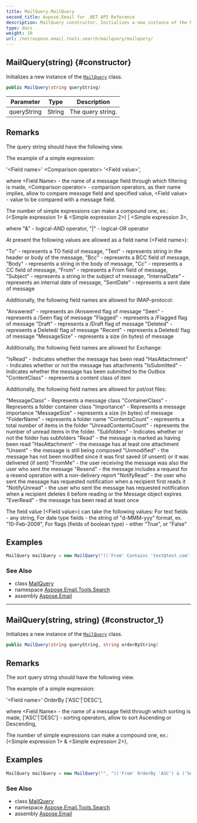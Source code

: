 ```yaml
---
title: MailQuery.MailQuery
second_title: Aspose.Email for .NET API Reference
description: MailQuery constructor. Initializes a new instance of the MailQuery class
type: docs
weight: 10
url: /net/aspose.email.tools.search/mailquery/mailquery/
---
```

## MailQuery(string) {#constructor}

Initializes a new instance of the [`MailQuery`](../) class.

```csharp
public MailQuery(string queryString)
```

| Parameter | Type | Description |
| --- | --- | --- |
| queryString | String | The query string. |

## Remarks

The query string should have the following view.

The example of a simple expression:

'&lt;Field name&gt;' &lt;Comparison operator&gt; '&lt;Field value&gt;',

where &lt;Field Name&gt; - the name of a message field through which filtering is made, &lt;Comparison operator&gt; - comparison operators, as their name implies, allow to compare message field and specified value, &lt;Field value&gt; - value to be compared with a message field.

The number of simple expressions can make a compound one, ex.: (&lt;Simple expression 1&gt; &amp; &lt;Simple expression 2&gt;) &#x7C; &lt;Simple expression 3&gt;,

where "&amp;" - logical-AND operator, "&#x7C;" - logical-OR operator

At present the following values are allowed as a field name (&lt;Field name&gt;):

"To" - represents a TO field of message, "Text" - represents string in the header or body of the message, "Bcc" - represents a BCC field of message, "Body" - represents a string in the body of message, "Cc" - represents a CC field of message, "From" - represents a From field of message, "Subject" - represents a string in the subject of message, "InternalDate" - represents an internal date of message, "SentDate" - represents a sent date of message

Additionally, the following field names are allowed for IMAP-protocol:

"Answered" - represents an /Answered flag of message "Seen" - represents a /Seen flag of message "Flagged" - represents a /Flagged flag of message "Draft" - represents a /Draft flag of message "Deleted" - represents a Deleted/ flag of message "Recent" - represents a Deleted/ flag of message "MessageSize" - represents a size (in bytes) of message

Additionally, the following field names are allowed for Exchange:

"IsRead" - Indicates whether the message has been read "HasAttachment" - Indicates whether or not the message has attachments "IsSubmitted" - Indicates whether the message has been submitted to the Outbox "ContentClass" - represents a content class of item

Additionally, the following field names are allowed for pst/ost files:

"MessageClass" - Represents a message class "ContainerClass" - Represents a folder container class "Importance" - Represents a message importance "MessageSize" - represents a size (in bytes) of message "FolderName" - represents a folder name "ContentsCount" - represents a total number of items in the folder "UnreadContentsCount" - represents the number of unread items in the folder. "Subfolders" - Indicates whether or not the folder has subfolders "Read" - the message is marked as having been read "HasAttachment" - the message has at least one attachment "Unsent" - the message is still being composed "Unmodified" - the message has not been modified since it was first saved (if unsent) or it was delivered (if sent) "FromMe" - the user receiving the message was also the user who sent the message "Resend" - the message includes a request for a resend operation with a non-delivery report "NotifyRead" - the user who sent the message has requested notification when a recipient first reads it "NotifyUnread" - the user who sent the message has requested notification when a recipient deletes it before reading or the Message object expires "EverRead" - the message has been read at least once

The field value (&lt;Field value&gt;) can take the following values: For text fields - any string, For date type fields - the string of "d-MMM-yyy" format, ex. "10-Feb-2009", For flags (fields of boolean type) - either "True", or "False"

## Examples

```csharp
MailQuery mailQuery = new MailQuery("(('From' Contains 'test@test.com' | 'Seen' = 'True') & 'SentDate' >= '12-May-2010')");
```

### See Also

* class [MailQuery](../)
* namespace [Aspose.Email.Tools.Search](../../mailquery/)
* assembly [Aspose.Email](../../../)

---

## MailQuery(string, string) {#constructor_1}

Initializes a new instance of the [`MailQuery`](../) class.

```csharp
public MailQuery(string queryString, string orderByString)
```

## Remarks

The sort query string should have the following view.

The example of a simple expression:

'&lt;Field name&gt;' OrderBy ['ASC'&#x7C;'DESC'],

where &lt;Field Name&gt; - the name of a message field through which sorting is made, ['ASC'&#x7C;'DESC'] - sorting operators, allow to sort Ascending or Descending,

The number of simple expressions can make a compound one, ex.: (&lt;Simple expression 1&gt; &amp; &lt;Simple expression 2&gt;),

## Examples

```csharp
MailQuery mailQuery = new MailQuery("", "(('From' OrderBy 'ASC') & ('SentDate' OrderBy 'DESC'))");
```

### See Also

* class [MailQuery](../)
* namespace [Aspose.Email.Tools.Search](../../mailquery/)
* assembly [Aspose.Email](../../../)


